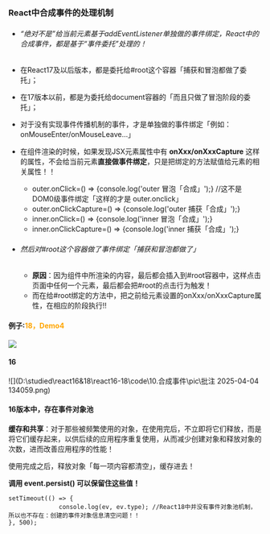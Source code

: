 ### React中合成事件的处理机制

- ######   “绝对不是”给当前元素基于addEventListener单独做的事件绑定，React中的合成事件，都是基于“事件委托”处理的！

-  在React17及以后版本，都是委托给#root这个容器「捕获和冒泡都做了委托」；

- 在17版本以前，都是为委托给document容器的「而且只做了冒泡阶段的委托」；

- 对于没有实现事件传播机制的事件，才是单独做的事件绑定「例如：onMouseEnter/onMouseLeave...」

- 在组件渲染的时候，如果发现JSX元素属性中有 **onXxx/onXxxCapture** 这样的属性，不会给当前元素**直接做事件绑定**，只是把绑定的方法赋值给元素的相关属性！！

  - outer.onClick=() => {console.log('outer 冒泡「合成」');}  //这不是DOM0级事件绑定「这样的才是 outer.onclick」
  - outer.onClickCapture=() => {console.log('outer 捕获「合成」');}
  -  inner.onClick=() => {console.log('inner 冒泡「合成」');}
  - inner.onClickCapture=() => {console.log('inner 捕获「合成」');}

- ###### 然后对#root这个容器做了事件绑定「捕获和冒泡都做了」

  -  **原因**：因为组件中所渲染的内容，最后都会插入到#root容器中，这样点击页面中任何一个元素，最后都会把#root的点击行为触发！
  -   而在给#root绑定的方法中，把之前给元素设置的onXxx/onXxxCapture属性，在相应的阶段执行!!



####  例子:<font color='orange'>**18，Demo4**</font>

![](D:\studied\react16&18\react16-18\code\10.合成事件\pic\合成事件2.jpg)

#### 16

![](D:\studied\react16&18\react16-18\code\10.合成事件\pic\批注 2025-04-04 134059.png)

#### 16版本中，存在事件对象池

**缓存和共享**：对于那些被频繁使用的对象，在使用完后，不立即将它们释放，而是将它们缓存起来，以供后续的应用程序重复使用，从而减少创建对象和释放对象的次数，进而改善应用程序的性能！

使用完成之后，释放对象「每一项内容都清空」，缓存进去！

**调用 event.persist() 可以保留住这些值！**

```
setTimeout(() => {
              console.log(ev, ev.type); //React18中并没有事件对象池机制，所以也不存在：创建的事件对象信息清空问题！！
}, 500);
```







